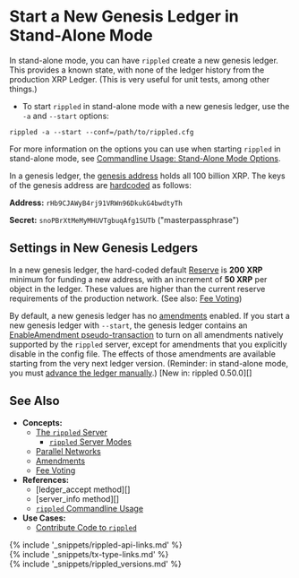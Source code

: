 # Start a New Genesis Ledger in Stand-Alone Mode

In stand-alone mode, you can have `rippled` create a new genesis ledger. This provides a known state, with none of the ledger history from the production XRP Ledger. (This is very useful for unit tests, among other things.)

* To start `rippled` in stand-alone mode with a new genesis ledger, use the `-a` and `--start` options:

```
rippled -a --start --conf=/path/to/rippled.cfg
```

For more information on the options you can use when starting `rippled` in stand-alone mode, see [Commandline Usage: Stand-Alone Mode Options](commandline-usage.html#stand-alone-mode-options).

In a genesis ledger, the [genesis address](accounts.html#special-addresses) holds all 100 billion XRP. The keys of the genesis address are [hardcoded](https://github.com/ripple/rippled/blob/94ed5b3a53077d815ad0dd65d490c8d37a147361/src/ripple/app/ledger/Ledger.cpp#L184) as follows:

**Address:** `rHb9CJAWyB4rj91VRWn96DkukG4bwdtyTh`

**Secret:** `snoPBrXtMeMyMHUVTgbuqAfg1SUTb` ("masterpassphrase")

## Settings in New Genesis Ledgers

In a new genesis ledger, the hard-coded default [Reserve](reserves.html) is **200 XRP** minimum for funding a new address, with an increment of **50 XRP** per object in the ledger. These values are higher than the current reserve requirements of the production network. (See also: [Fee Voting](fee-voting.html))

By default, a new genesis ledger has no [amendments](amendments.html) enabled. If you start a new genesis ledger with `--start`, the genesis ledger contains an [EnableAmendment pseudo-transaction](enableamendment.html) to turn on all amendments natively supported by the `rippled` server, except for amendments that you explicitly disable in the config file. The effects of those amendments are available starting from the very next ledger version. (Reminder: in stand-alone mode, you must [advance the ledger manually](advance-the-ledger-in-stand-alone-mode.html).) [New in: rippled 0.50.0][]

## See Also

- **Concepts:**
    - [The `rippled` Server](the-rippled-server.html)
        - [`rippled` Server Modes](rippled-server-modes.html)
    - [Parallel Networks](parallel-networks.html)
    - [Amendments](amendments.html)
    - [Fee Voting](fee-voting.html)
- **References:**
    - [ledger_accept method][]
    - [server_info method][]
    - [`rippled` Commandline Usage](commandline-usage.html)
- **Use Cases:**
    - [Contribute Code to `rippled`](contribute-code-to-rippled.html)

<!--{# common link defs #}-->
{% include '_snippets/rippled-api-links.md' %}			
{% include '_snippets/tx-type-links.md' %}			
{% include '_snippets/rippled_versions.md' %}
